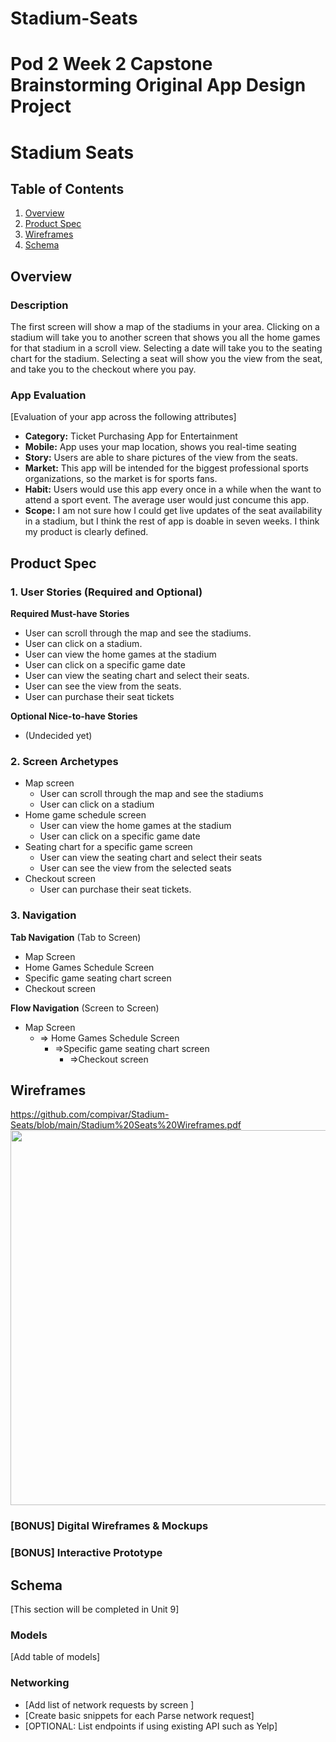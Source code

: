 # Stadium-Seats
Pod 2 Week 2 Capstone Brainstorming
Original App Design Project
===

# Stadium Seats

## Table of Contents
1. [Overview](#Overview)
1. [Product Spec](#Product-Spec)
1. [Wireframes](#Wireframes)
2. [Schema](#Schema)

## Overview
### Description
The first screen will show a map of the stadiums in your area. Clicking on a stadium will take you to another screen that shows you all the home games for that stadium in a scroll view. Selecting a date will take you to the seating chart for the stadium. Selecting a seat will show you the view from the seat, and take you to the checkout where you pay.

### App Evaluation
[Evaluation of your app across the following attributes]
- **Category:** Ticket Purchasing App for Entertainment
- **Mobile:** App uses your map location, shows you real-time seating
- **Story:** Users are able to share pictures of the view from the seats.
- **Market:** This app will be intended for the biggest professional sports organizations, so the market is for sports fans.
- **Habit:** Users would use this app every once in a while when the want to attend a sport event. The average user would just concume this app.
- **Scope:** I am not sure how I could get live updates of the seat availability in a stadium, but I think the rest of app is doable in seven weeks. I think my product is clearly defined.

## Product Spec

### 1. User Stories (Required and Optional)

**Required Must-have Stories**

* User can scroll through the map and see the stadiums.
* User can click on a stadium.
* User can view the home games at the stadium
* User can click on a specific game date
* User can view the seating chart and select their seats.
* User can see the view from the seats.
* User can purchase their seat tickets

**Optional Nice-to-have Stories**

* (Undecided yet)

### 2. Screen Archetypes

* Map screen
   * User can scroll through the map and see the stadiums
   * User can click on a stadium
* Home game schedule screen
   * User can view the home games at the stadium
   * User can click on a specific game date
* Seating chart for a specific game screen
    * User can view the seating chart and select their seats
    * User can see the view from the selected seats
* Checkout screen
    * User can purchase their seat tickets.

### 3. Navigation

**Tab Navigation** (Tab to Screen)

* Map Screen
* Home Games Schedule Screen
* Specific game seating chart screen
* Checkout screen

**Flow Navigation** (Screen to Screen)

* Map Screen
   * => Home Games Schedule Screen
       * =>Specific game seating chart screen
           * =>Checkout screen

## Wireframes
https://github.com/compivar/Stadium-Seats/blob/main/Stadium%20Seats%20Wireframes.pdf
<img src="YOUR_WIREFRAME_IMAGE_URL" width=600>

### [BONUS] Digital Wireframes & Mockups

### [BONUS] Interactive Prototype

## Schema 
[This section will be completed in Unit 9]
### Models
[Add table of models]
### Networking
- [Add list of network requests by screen ]
- [Create basic snippets for each Parse network request]
- [OPTIONAL: List endpoints if using existing API such as Yelp]
